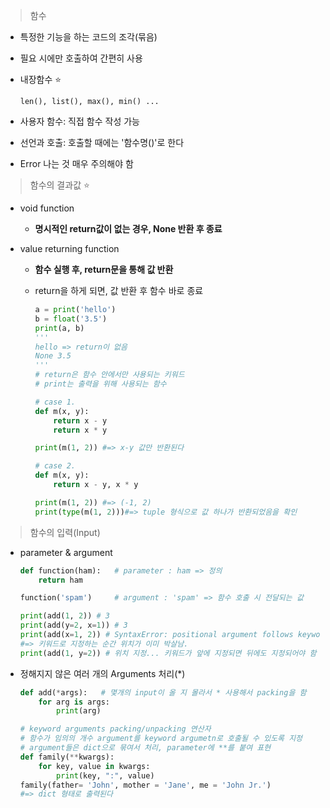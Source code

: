 > 함수

* 특정한 기능을 하는 코드의 조각(묶음)
* 필요 시에만 호출하여 간편히 사용

* 내장함수 :star:

  ```len(), list(), max(), min() ... ```

* 사용자 함수: 직접 함수 작성 가능

* 선언과 호출: 호출할 때에는 '함수명()'로 한다 
* Error 나는 것 매우 주의해야 함

> 함수의 결과값 :star:

* void function
  * **명시적인 return값이 없는 경우, None 반환 후 종료**

* value returning function

  * **함수 실행 후, return문을 통해 값 반환**

  * return을 하게 되면, 값 반환 후 함수 바로 종료

    ```python
    a = print('hello')
    b = float('3.5')
    print(a, b)
    '''
    hello => return이 없음
    None 3.5
    '''
    # return은 함수 안에서만 사용되는 키워드
    # print는 출력을 위해 사용되는 함수
    ```

    ```python
    # case 1.
    def m(x, y):
        return x - y
        return x * y
    
    print(m(1, 2)) #=> x-y 값만 반환된다
    
    # case 2.
    def m(x, y):
        return x - y, x * y
    
    print(m(1, 2)) #=> (-1, 2)
    print(type(m(1, 2)))#=> tuple 형식으로 값 하나가 반환되었음을 확인
    ```

> 함수의 입력(Input)

* parameter & argument

  ```python
  def function(ham):   # parameter : ham => 정의
      return ham
  
  function('spam')     # argument : 'spam' => 함수 호출 시 전달되는 값
  ```

  ```python
  print(add(1, 2)) # 3
  print(add(y=2, x=1)) # 3
  print(add(x=1, 2)) # SyntaxError: positional argument follows keyword argument
  #=> 키워드로 지정하는 순간 위치가 이미 박살남.
  print(add(1, y=2)) # 위치 지정... 키워드가 앞에 지정되면 뒤에도 지정되어야 함
  ```

* 정해지지 않은 여러 개의 Arguments 처리(*)

  ```python
  def add(*args):   # 몇개의 input이 올 지 몰라서 * 사용해서 packing을 함
      for arg is args:
          print(arg)
  ```

  ```python
  # keyword arguments packing/unpacking 연산자
  # 함수가 임의의 개수 argument를 keyword argumetn로 호출될 수 있도록 지정
  # argument들은 dict으로 묶여서 처리, parameter에 **를 붙여 표현
  def family(**kwargs):
      for key, value in kwargs:
          print(key, ":", value)
  family(father= 'John', mother = 'Jane', me = 'John Jr.')
  #=> dict 형태로 출력된다
  ```

  

